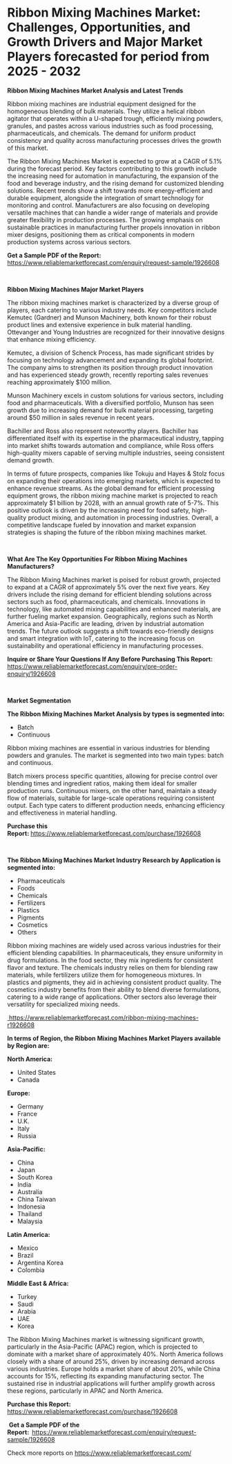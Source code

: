 <p><h1>Ribbon Mixing Machines Market: Challenges, Opportunities, and Growth Drivers and Major Market Players forecasted for period from 2025 - 2032</h1></p><p><strong>Ribbon Mixing Machines Market Analysis and Latest Trends</strong></p>
<p><p>Ribbon mixing machines are industrial equipment designed for the homogeneous blending of bulk materials. They utilize a helical ribbon agitator that operates within a U-shaped trough, efficiently mixing powders, granules, and pastes across various industries such as food processing, pharmaceuticals, and chemicals. The demand for uniform product consistency and quality across manufacturing processes drives the growth of this market.</p><p>The Ribbon Mixing Machines Market is expected to grow at a CAGR of 5.1% during the forecast period. Key factors contributing to this growth include the increasing need for automation in manufacturing, the expansion of the food and beverage industry, and the rising demand for customized blending solutions. Recent trends show a shift towards more energy-efficient and durable equipment, alongside the integration of smart technology for monitoring and control. Manufacturers are also focusing on developing versatile machines that can handle a wider range of materials and provide greater flexibility in production processes. The growing emphasis on sustainable practices in manufacturing further propels innovation in ribbon mixer designs, positioning them as critical components in modern production systems across various sectors.</p></p>
<p><strong>Get a Sample PDF of the Report:&nbsp;</strong> <a href="https://www.reliablemarketforecast.com/enquiry/request-sample/1926608?utm_campaign=2781&utm_medium=2&utm_source=Github&utm_content=ia&utm_term=28032025&utm_id=ribbon-mixing-machines">https://www.reliablemarketforecast.com/enquiry/request-sample/1926608</a></p>
<p>&nbsp;</p>
<p><strong>Ribbon Mixing Machines Major Market Players</strong></p>
<p><p>The ribbon mixing machines market is characterized by a diverse group of players, each catering to various industry needs. Key competitors include Kemutec (Gardner) and Munson Machinery, both known for their robust product lines and extensive experience in bulk material handling. Ottevanger and Young Industries are recognized for their innovative designs that enhance mixing efficiency.</p><p>Kemutec, a division of Schenck Process, has made significant strides by focusing on technology advancement and expanding its global footprint. The company aims to strengthen its position through product innovation and has experienced steady growth, recently reporting sales revenues reaching approximately $100 million.</p><p>Munson Machinery excels in custom solutions for various sectors, including food and pharmaceuticals. With a diversified portfolio, Munson has seen growth due to increasing demand for bulk material processing, targeting around $50 million in sales revenue in recent years.</p><p>Bachiller and Ross also represent noteworthy players. Bachiller has differentiated itself with its expertise in the pharmaceutical industry, tapping into market shifts towards automation and compliance, while Ross offers high-quality mixers capable of serving multiple industries, seeing consistent demand growth.</p><p>In terms of future prospects, companies like Tokuju and Hayes & Stolz focus on expanding their operations into emerging markets, which is expected to enhance revenue streams. As the global demand for efficient processing equipment grows, the ribbon mixing machine market is projected to reach approximately $1 billion by 2028, with an annual growth rate of 5-7%. This positive outlook is driven by the increasing need for food safety, high-quality product mixing, and automation in processing industries. Overall, a competitive landscape fueled by innovation and market expansion strategies is shaping the future of the ribbon mixing machines market.</p></p>
<p>&nbsp;</p>
<p><strong>What Are The Key Opportunities For Ribbon Mixing Machines Manufacturers?</strong></p>
<p><p>The Ribbon Mixing Machines market is poised for robust growth, projected to expand at a CAGR of approximately 5% over the next five years. Key drivers include the rising demand for efficient blending solutions across sectors such as food, pharmaceuticals, and chemicals. Innovations in technology, like automated mixing capabilities and enhanced materials, are further fueling market expansion. Geographically, regions such as North America and Asia-Pacific are leading, driven by industrial automation trends. The future outlook suggests a shift towards eco-friendly designs and smart integration with IoT, catering to the increasing focus on sustainability and operational efficiency in manufacturing processes.</p></p>
<p><strong>Inquire or Share Your Questions If Any Before Purchasing This Report:</strong> <a href="https://www.reliablemarketforecast.com/enquiry/pre-order-enquiry/1926608?utm_campaign=2781&utm_medium=2&utm_source=Github&utm_content=ia&utm_term=28032025&utm_id=ribbon-mixing-machines">https://www.reliablemarketforecast.com/enquiry/pre-order-enquiry/1926608</a></p>
<p>&nbsp;</p>
<p><strong>Market Segmentation</strong></p>
<p><strong>The Ribbon Mixing Machines Market Analysis by types is segmented into:</strong></p>
<p><ul><li>Batch</li><li>Continuous</li></ul></p>
<p><p>Ribbon mixing machines are essential in various industries for blending powders and granules. The market is segmented into two main types: batch and continuous. </p><p>Batch mixers process specific quantities, allowing for precise control over blending times and ingredient ratios, making them ideal for smaller production runs. Continuous mixers, on the other hand, maintain a steady flow of materials, suitable for large-scale operations requiring consistent output. Each type caters to different production needs, enhancing efficiency and effectiveness in material handling.</p></p>
<p><strong>Purchase this Report:&nbsp;</strong><a href="https://www.reliablemarketforecast.com/purchase/1926608?utm_campaign=2781&utm_medium=2&utm_source=Github&utm_content=ia&utm_term=28032025&utm_id=ribbon-mixing-machines">https://www.reliablemarketforecast.com/purchase/1926608</a></p>
<p>&nbsp;</p>
<p><strong>The Ribbon Mixing Machines Market Industry Research by Application is segmented into:</strong></p>
<p><ul><li>Pharmaceuticals</li><li>Foods</li><li>Chemicals</li><li>Fertilizers</li><li>Plastics</li><li>Pigments</li><li>Cosmetics</li><li>Others</li></ul></p>
<p><p>Ribbon mixing machines are widely used across various industries for their efficient blending capabilities. In pharmaceuticals, they ensure uniformity in drug formulations. In the food sector, they mix ingredients for consistent flavor and texture. The chemicals industry relies on them for blending raw materials, while fertilizers utilize them for homogeneous mixtures. In plastics and pigments, they aid in achieving consistent product quality. The cosmetics industry benefits from their ability to blend diverse formulations, catering to a wide range of applications. Other sectors also leverage their versatility for specialized mixing needs.</p></p>
<p><a href="https://www.reliablemarketforecast.com/ribbon-mixing-machines-r1926608?utm_campaign=2781&utm_medium=2&utm_source=Github&utm_content=ia&utm_term=28032025&utm_id=ribbon-mixing-machines">&nbsp;https://www.reliablemarketforecast.com/ribbon-mixing-machines-r1926608</a></p>
<p><strong>In terms of Region, the Ribbon Mixing Machines Market Players available by Region are:</strong></p>
<p>
    <p> <strong> North America: </strong>
        <ul>
            <li>United States</li>
            <li>Canada</li>
        </ul>
        </p> 
    <p> <strong> Europe: </strong>
        <ul>
            <li>Germany</li>
            <li>France</li>
            <li>U.K.</li>
            <li>Italy</li>
            <li>Russia</li>
        </ul>
        </p> 
    <p> <strong> Asia-Pacific: </strong>
        <ul>
            <li>China</li>
            <li>Japan</li>
            <li>South Korea</li>
            <li>India</li>
            <li>Australia</li>
            <li>China Taiwan</li>
            <li>Indonesia</li>
            <li>Thailand</li>
            <li>Malaysia</li>
        </ul>
        </p> 
    <p> <strong> Latin America: </strong>
        <ul>
            <li>Mexico</li>
            <li>Brazil</li>
            <li>Argentina Korea</li>
            <li>Colombia</li>
        </ul>
        </p> 
    <p> <strong> Middle East & Africa: </strong>
        <ul>
            <li>Turkey</li>
            <li>Saudi</li>
            <li>Arabia</li>
            <li>UAE</li>
            <li>Korea</li>
        </ul>
    </p>
    </p>
<p><p>The Ribbon Mixing Machines market is witnessing significant growth, particularly in the Asia-Pacific (APAC) region, which is projected to dominate with a market share of approximately 40%. North America follows closely with a share of around 25%, driven by increasing demand across various industries. Europe holds a market share of about 20%, while China accounts for 15%, reflecting its expanding manufacturing sector. The sustained rise in industrial applications will further amplify growth across these regions, particularly in APAC and North America.</p></p>
<p><strong>Purchase this Report: </strong><a href="https://www.reliablemarketforecast.com/purchase/1926608?utm_campaign=2781&utm_medium=2&utm_source=Github&utm_content=ia&utm_term=28032025&utm_id=ribbon-mixing-machines">https://www.reliablemarketforecast.com/purchase/1926608</a></p>
<p>&nbsp;<strong>Get a Sample PDF of the Report:&nbsp;&nbsp;</strong><a href="https://www.reliablemarketforecast.com/enquiry/request-sample/1926608?utm_campaign=2781&utm_medium=2&utm_source=Github&utm_content=ia&utm_term=28032025&utm_id=ribbon-mixing-machines">https://www.reliablemarketforecast.com/enquiry/request-sample/1926608</a></p>
<p><strong></strong></p>
<p>Check more reports on <a href="https://www.reliablemarketforecast.com/?utm_campaign=2781&utm_medium=2&utm_source=Github&utm_content=ia&utm_term=28032025&utm_id=ribbon-mixing-machines">https://www.reliablemarketforecast.com/</a></p>